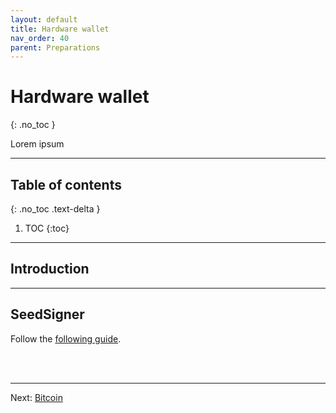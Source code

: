 ```yaml
---
layout: default
title: Hardware wallet
nav_order: 40
parent: Preparations
---
```

<!-- markdownlint-disable MD014 MD022 MD025 MD033 MD040 -->
# Hardware wallet
{: .no_toc }

Lorem ipsum

---

## Table of contents
{: .no_toc .text-delta }

1. TOC
{:toc}

---

## Introduction

---

## SeedSigner

Follow the [following guide](https://github.com/SeedSigner/seedsigner).

<br /><br />

---

Next: [Bitcoin](../bitcoin/index.md)